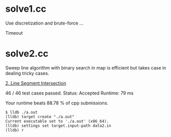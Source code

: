# solve1.cc

Use discretization and brute-force ...

Timeout

# solve2.cc

Sweep line algorithm with binary search in map is efficient but takes case in dealing tricky cases.

[2. Line Segment Intersection](https://www.youtube.com/watch?v=j6o8k5uM02c&list=PLRdD1c6QbAqJn0606RlOR6T3yUqFWKwmX&index=47)

46 / 46 test cases passed.
Status: Accepted
Runtime: 79 ms

Your runtime beats 88.78 % of cpp submissions.


```
$ lldb ./a.out
(lldb) target create "./a.out"
Current executable set to './a.out' (x86_64).
(lldb) settings set target.input-path data2.in
(lldb) r
```


